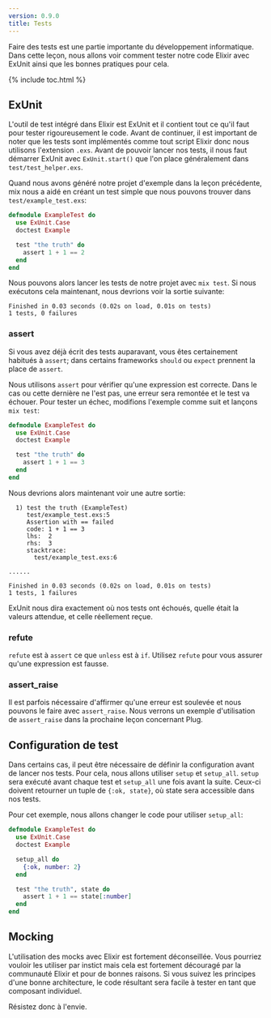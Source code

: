 ```yaml
---
version: 0.9.0
title: Tests
---
```


Faire des tests est une partie importante du développement informatique. Dans cette leçon, nous allons voir comment tester notre code Elixir avec ExUnit ainsi que les bonnes pratiques pour cela.

{% include toc.html %}

## ExUnit

L'outil de test intégré dans Elixir est ExUnit et il contient tout ce qu'il faut pour tester rigoureusement le code.  Avant de continuer, il est important de noter que les tests sont implémentés comme tout script Elixir donc nous utilisons l'extension `.exs`.  Avant de pouvoir lancer nos tests, il nous faut démarrer ExUnit avec `ExUnit.start()` que l'on place généralement dans `test/test_helper.exs`.

Quand nous avons généré notre projet d'exemple dans la leçon précédente, mix nous a aidé en créant un test simple que nous pouvons trouver dans `test/example_test.exs`:

```elixir
defmodule ExampleTest do
  use ExUnit.Case
  doctest Example

  test "the truth" do
    assert 1 + 1 == 2
  end
end
```

Nous pouvons alors lancer les tests de notre projet avec `mix test`.  Si nous exécutons cela maintenant, nous devrions voir la sortie suivante:

```shell
Finished in 0.03 seconds (0.02s on load, 0.01s on tests)
1 tests, 0 failures
```

### assert

Si vous avez déjà écrit des tests auparavant, vous êtes certainement habitués à `assert`; dans certains frameworks `should` ou `expect` prennent la place de `assert`.

Nous utilisons `assert` pour vérifier qu'une expression est correcte.  Dans le cas ou cette dernière ne l'est pas, une erreur sera remontée et le test va échouer.  Pour tester un échec, modifions l'exemple comme suit et lançons `mix test`:

```elixir
defmodule ExampleTest do
  use ExUnit.Case
  doctest Example

  test "the truth" do
    assert 1 + 1 == 3
  end
end
```

Nous devrions alors maintenant voir une autre sortie:

```shell
  1) test the truth (ExampleTest)
     test/example_test.exs:5
     Assertion with == failed
     code: 1 + 1 == 3
     lhs:  2
     rhs:  3
     stacktrace:
       test/example_test.exs:6

......

Finished in 0.03 seconds (0.02s on load, 0.01s on tests)
1 tests, 1 failures
```

ExUnit nous dira exactement où nos tests ont échoués, quelle était la valeurs attendue, et celle réellement reçue.

### refute

`refute` est à `assert` ce que `unless` est à `if`.  Utilisez `refute` pour vous assurer qu'une expression est fausse.

### assert_raise

Il est parfois nécessaire d'affirmer qu'une erreur est soulevée et nous pouvons le faire avec `assert_raise`.  Nous verrons un exemple d'utilisation de `assert_raise` dans la prochaine leçon concernant Plug.

## Configuration de test

Dans certains cas, il peut être nécessaire de définir la configuration avant de lancer nos tests.  Pour cela, nous allons utiliser `setup` et `setup_all`.  `setup` sera exécuté avant chaque test et `setup_all` une fois avant la suite.  Ceux-ci doivent retourner un tuple de `{:ok, state}`, où state sera accessible dans nos tests.

Pour cet exemple, nous allons changer le code pour utiliser `setup_all`:

```elixir
defmodule ExampleTest do
  use ExUnit.Case
  doctest Example

  setup_all do
    {:ok, number: 2}
  end

  test "the truth", state do
    assert 1 + 1 == state[:number]
  end
end
```

## Mocking

L'utilisation des mocks avec Elixir est fortement déconseillée.  Vous pourriez vouloir les utiliser par instict mais cela est fortement découragé par la communauté Elixir et pour de bonnes raisons.  Si vous suivez les principes d'une bonne architecture, le code résultant sera facile à tester en tant que composant individuel.

Résistez donc à l'envie.
